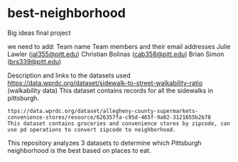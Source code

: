 # best-neighborhood
Big ideas final project

we need to add:
Team name
Team members and their email addresses
    Julie Lawler (jal355@pitt.edu)
    Christian Bolinas (cab358@pitt.edu)
    Brian Simon (brs339@pitt.edu)
    
Description and links to the datasets used
    https://data.wprdc.org/dataset/sidewalk-to-street-walkability-ratio (walkability data)
    This dataset contains records for all the sidewalks in pittsburgh.

    ttps://data.wprdc.org/dataset/allegheny-county-supermarkets-convenience-stores/resource/626357fa-c95d-465f-9a02-3121655b2b78 
    This dataset contains groceries and convenience stores by zipcode, can use pd operations to convert zipcode to neighborhood.

This repository analyzes 3 datasets to determine which Pittsburgh neighborhood is the best based on places to eat.
